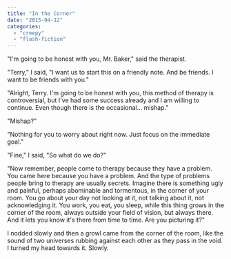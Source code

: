 ```yaml
---
title: "In the Corner"
date: "2015-04-12"
categories: 
  - "creepy"
  - "flash-fiction"
---
```


"I'm going to be honest with you, Mr. Baker," said the therapist.

"Terry," I said, "I want us to start this on a friendly note. And be friends. I want to be friends with you."

"Alright, Terry. I'm going to be honest with you, this method of therapy is controversial, but I've had some success already and I am willing to continue. Even though there is the occasional... mishap."

"Mishap?"

"Nothing for you to worry about right now. Just focus on the immediate goal."

"Fine," I said, "So what do we do?"

"Now remember, people come to therapy because they have a problem. You came here because you have a problem. And the type of problems people bring to therapy are usually secrets. Imagine there is something ugly and painful, perhaps abominable and tormentous, in the corner of your room. You go about your day not looking at it, not talking about it, not acknowledging it. You work, you eat, you sleep, while this thing grows in the corner of the room, always outside your field of vision, but always there. And it lets you know it's there from time to time. Are you picturing it?"

I nodded slowly and then a growl came from the corner of the room, like the sound of two universes rubbing against each other as they pass in the void. I turned my head towards it. Slowly.
